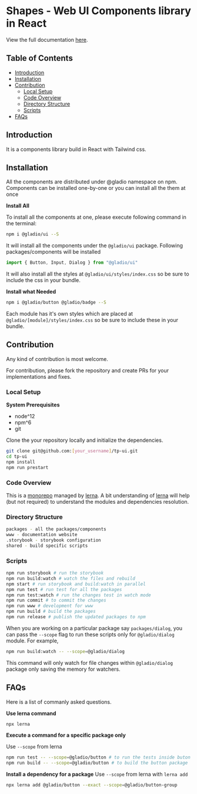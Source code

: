 # Shapes - Web UI Components library in React

View the full documentation [here][docs].

## Table of Contents

- [Introduction](#introduction)
- [Installation](#installation)
- [Contribution](#contribution)
  - [Local Setup](#local-setup)
  - [Code Overview](#code-overview)
  - [Directory Structure](#directory-structure)
  - [Scripts](#scripts)
- [FAQs](#faqs)

## Introduction

It is a components library build in React with Tailwind css.

## Installation

All the components are distributed under @gladio namespace on npm. Components can be installed one-by-one or you
can install all the them at once

**Install All**

To install all the components at one, please execute following command in the terminal:

```sh
npm i @gladio/ui --S
```

It will install all the components under the `@gladio/ui` package. Following packages/components will be installed

```js
import { Button, Input, Dialog } from "@gladio/ui"
```

It will also install all the styles at `@gladio/ui/styles/index.css` so be sure to include the css in your bundle.

**Install what Needed**

```sh
npm i @gladio/button @gladio/badge --S
```

Each module has it's own styles which are placed at `@gladio/[module]/styles/index.css` so be sure to include these
in your bundle.

## Contribution

Any kind of contribution is most welcome.

For contribution, please fork the repository and create PRs for your implementations and fixes.

### Local Setup

**System Prerequisites**

- node^12
- npm^6
- git

Clone the your repository locally and initialize the dependencies.

```bash
git clone git@github.com:[your_username]/tp-ui.git
cd tp-ui
npm install
npm run prestart
```

### Code Overview

This is a [monorepo](https://en.wikipedia.org/wiki/Monorepo) managed by [lerna][lerna]. A bit understanding of [lerna][lerna] will help (but not required) to understand the modules and dependencies resolution.

### Directory Structure

```bash
packages - all the packages/components
www - documentation website
.storybook - storybook configuration
shared - build specific scripts
```

### Scripts

```bash
npm run storybook # run the storybook
npm run build:watch # watch the files and rebuild
npm start # run storybook and build:watch in parallel
npm run test # run test for all the packages
npm run test:watch # run the changes test in watch mode
npm run commit # to commit the changes
npm run www # development for www
npm run build # build the packages
npm run release # publish the updated packages to npm
```

When you are working on a particular package say `packages/dialog`, you can pass the `--scope` flag to run these scripts
only for `@gladio/dialog` module. For example,

```sh
npm run build:watch -- --scope=@gladio/dialog
```

This command will only watch for file changes within `@gladio/dialog` package only saving the memory for watchers.

## FAQs

Here is a list of commanly asked questions.

**Use lerna command**

```bash
npx lerna
```

**Execute a command for a specific package only**

Use `--scope` from lerna

```bash
npm run test -- --scope=@gladio/button # to run the tests inside buton only
npm run build -- --scope=@gladio/button # to build the button package
```

**Install a dependency for a package**
Use `--scope` from lerna with `lerna add`

```bash
npx lerna add @gladio/button --exact --scope=@gladio/button-group
```

[lerna]: https://github.com/lerna/lerna
[docs]: https://design.gladio.com

